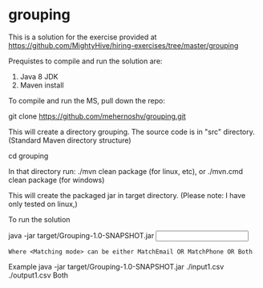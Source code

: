 # grouping

This is a solution for the exercise provided at https://github.com/MightyHive/hiring-exercises/tree/master/grouping

Prequistes to compile and run the solution are:
1) Java 8 JDK
2) Maven install

To compile and run the MS, pull down the repo:

git clone https://github.com/mehernoshv/grouping.git

This will create a directory grouping. The source code is in "src" directory. (Standard Maven directory structure)

cd grouping

In that directory run:
    ./mvn clean package (for linux, etc), or
    ./mvn.cmd clean package (for windows) 

This will create the packaged jar in target directory. (Please note: I have only tested on linux,)

To run the solution

java -jar target/Grouping-1.0-SNAPSHOT.jar <Input CSV file path> <Output CSV file path> <Matching mode>

	Where <Matching mode> can be either MatchEmail OR MatchPhone OR Both


Example
  java -jar target/Grouping-1.0-SNAPSHOT.jar ./input1.csv ./output1.csv Both

